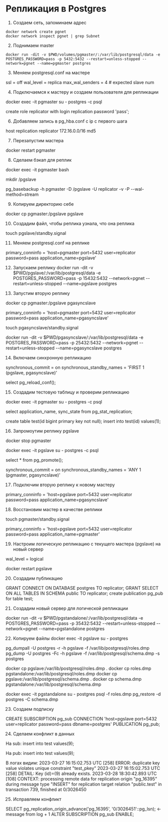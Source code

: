 # Репликация в Postgres

1. Создаем сеть, запоминаем адрес
```shell
docker network create pgnet
docker network inspect pgnet | grep Subnet
```

2. Поднимаем master
```shell
docker run -dit -v $PWD/volumes/pgmaster/:/var/lib/postgresql/data -e POSTGRES_PASSWORD=pass -p 5432:5432 --restart=unless-stopped --network=pgnet --name=pgmaster postgres
```

3. Меняем postgresql.conf на мастере

ssl = off
wal_level = replica
max_wal_senders = 4 # expected slave num

4. Подключаемся к мастеру и создаем пользователя для репликации

docker exec -it pgmaster su - postgres -c psql

create role replicator with login replication password 'pass';

6. Добавляем запись в pg_hba.conf с ip с первого шага

host    replication  replicator  172.16.0.0/16  md5

7. Перезапустим мастера

docker restart pgmaster

8.  Сделаем бэкап для реплик

docker exec -it pgmaster bash

mkdir /pgslave

pg_basebackup -h pgmaster -D /pgslave -U replicator -v -P --wal-method=stream

9. Копируем директорию себе

docker cp pgmaster:/pgslave pgslave

10. Создадим файл, чтобы реплика узнала, что она реплика

touch pgslave/standby.signal

11. Меняем postgresql.conf на реплике

primary_conninfo = 'host=pgmaster port=5432 user=replicator password=pass application_name=pgslave'

12. Запускаем реплику
docker run -dit -v $PWD/pgslave/:/var/lib/postgresql/data -e POSTGRES_PASSWORD=pass -p 15432:5432 --network=pgnet --restart=unless-stopped --name=pgslave postgres

13. Запустим вторую реплику

docker cp pgmaster:/pgslave pgasyncslave

primary_conninfo = 'host=pgmaster port=5432 user=replicator password=pass application_name=pgasyncslave'

touch pgasyncslave/standby.signal

docker run -dit -v $PWD/pgasyncslave/:/var/lib/postgresql/data -e POSTGRES_PASSWORD=pass -p 25432:5432 --network=pgnet --restart=unless-stopped --name=pgasyncslave postgres

14. Включаем синхронную репликацию

synchronous_commit = on
synchronous_standby_names = 'FIRST 1 (pgslave, pgasyncslave)'

select pg_reload_conf();

15. Создадим тестовую таблицу и проверим репликацию

docker exec -it pgmaster su - postgres -c psql

select application_name, sync_state from pg_stat_replication;

create table test(id bigint primary key not null);
insert into test(id) values(1);

16. Запромоутим реплику pgslave

docker stop pgmaster

docker exec -it pgslave su - postgres -c psql

select * from pg_promote();

synchronous_commit = on
synchronous_standby_names = 'ANY 1 (pgmaster, pgasyncslave)'

17. Подключим вторую реплику к новому мастеру

primary_conninfo = 'host=pgslave port=5432 user=replicator password=pass application_name=pgasyncslave'


18. Восстановим мастер в качестве реплики

touch pgmaster/standby.signal

primary_conninfo = 'host=pgslave port=5432 user=replicator password=pass application_name=pgmaster'


19. Настроим логическую репликацию с текущего мастера (pgslave) на новый сервер

wal_level = logical

docker restart pgslave

20. Создадим публикацию

GRANT CONNECT ON DATABASE postgres TO replicator;
GRANT SELECT ON ALL TABLES IN SCHEMA public TO replicator;
create publication pg_pub for table test;

21. Создадим новый сервер для логической репликации

docker run -dit -v $PWD/pgstandalone/:/var/lib/postgresql/data -e POSTGRES_PASSWORD=pass -p 35432:5432 --restart=unless-stopped --network=pgnet --name=pgstandalone postgres

22. Копируем файлы
docker exec -it pgslave su - postgres

pg_dumpall -U postgres -r -h pgslave -f /var/lib/postgresql/roles.dmp
pg_dump -U postgres -Fc -h pgslave -f /var/lib/postgresql/schema.dmp -s postgres


docker cp pgslave:/var/lib/postgresql/roles.dmp .
docker cp roles.dmp pgstandalone:/var/lib/postgresql/roles.dmp
docker cp pgslave:/var/lib/postgresql/schema.dmp .
docker cp schema.dmp pgstandalone:/var/lib/postgresql/schema.dmp


docker exec -it pgstandalone su - postgres
psql -f roles.dmp
pg_restore -d postgres -C schema.dmp

23. Создаем подписку

CREATE SUBSCRIPTION pg_sub CONNECTION 'host=pgslave port=5432 user=replicator password=pass dbname=postgres' PUBLICATION pg_pub;

24. Сделаем конфликт в данных

На sub:
insert into test values(9);

На pub:
insert into test values(9);

В логах видим:
2023-03-27 16:15:02.753 UTC [258] ERROR:  duplicate key value violates unique constraint "test_pkey"
2023-03-27 16:15:02.753 UTC [258] DETAIL:  Key (id)=(9) already exists.
2023-03-28 18:30:42.893 UTC [108] CONTEXT:  processing remote data for replication origin "pg_16395" during message type "INSERT" for replication target relation "public.test" in transaction 739, finished at 0/3026450

25. Исправляем конфликт

SELECT pg_replication_origin_advance('pg_16395', '0/3026451'::pg_lsn); <- message from log + 1
ALTER SUBSCRIPTION pg_sub ENABLE;
